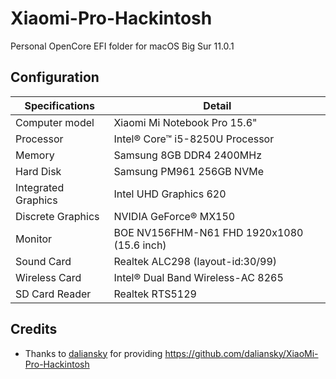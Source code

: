 # Xiaomi-Pro-Hackintosh

Personal OpenCore EFI folder for macOS Big Sur 11.0.1


## Configuration

| Specifications | Detail                                                  |
| ------------------- | ------------------------------------------- |
| Computer model      | Xiaomi Mi Notebook Pro 15.6"               |
| Processor           | Intel® Core™ i5-8250U Processor            |
| Memory              | Samsung 8GB DDR4 2400MHz                   |
| Hard Disk           | Samsung PM961 256GB NVMe                   |
| Integrated Graphics | Intel UHD Graphics 620                     |
| Discrete Graphics   | NVIDIA GeForce® MX150                      |
| Monitor             | BOE NV156FHM-N61 FHD 1920x1080 (15.6 inch) |
| Sound Card          | Realtek ALC298 (layout-id:30/99)           |
| Wireless Card       | Intel® Dual Band Wireless-AC 8265          |
| SD Card Reader      | Realtek RTS5129                            |


## Credits

- Thanks to [daliansky](https://github.com/daliansky) for providing https://github.com/daliansky/XiaoMi-Pro-Hackintosh
